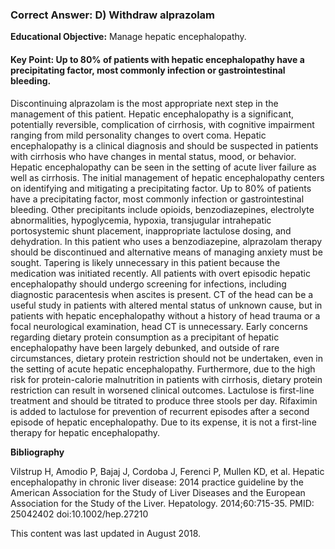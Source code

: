
### Correct Answer: D) Withdraw alprazolam 

**Educational Objective:** Manage hepatic encephalopathy.

#### **Key Point:** Up to 80% of patients with hepatic encephalopathy have a precipitating factor, most commonly infection or gastrointestinal bleeding.

Discontinuing alprazolam is the most appropriate next step in the management of this patient. Hepatic encephalopathy is a significant, potentially reversible, complication of cirrhosis, with cognitive impairment ranging from mild personality changes to overt coma. Hepatic encephalopathy is a clinical diagnosis and should be suspected in patients with cirrhosis who have changes in mental status, mood, or behavior. Hepatic encephalopathy can be seen in the setting of acute liver failure as well as cirrhosis. The initial management of hepatic encephalopathy centers on identifying and mitigating a precipitating factor. Up to 80% of patients have a precipitating factor, most commonly infection or gastrointestinal bleeding. Other precipitants include opioids, benzodiazepines, electrolyte abnormalities, hypoglycemia, hypoxia, transjugular intrahepatic portosystemic shunt placement, inappropriate lactulose dosing, and dehydration. In this patient who uses a benzodiazepine, alprazolam therapy should be discontinued and alternative means of managing anxiety must be sought. Tapering is likely unnecessary in this patient because the medication was initiated recently. All patients with overt episodic hepatic encephalopathy should undergo screening for infections, including diagnostic paracentesis when ascites is present.
CT of the head can be a useful study in patients with altered mental status of unknown cause, but in patients with hepatic encephalopathy without a history of head trauma or a focal neurological examination, head CT is unnecessary.
Early concerns regarding dietary protein consumption as a precipitant of hepatic encephalopathy have been largely debunked, and outside of rare circumstances, dietary protein restriction should not be undertaken, even in the setting of acute hepatic encephalopathy. Furthermore, due to the high risk for protein-calorie malnutrition in patients with cirrhosis, dietary protein restriction can result in worsened clinical outcomes.
Lactulose is first-line treatment and should be titrated to produce three stools per day. Rifaximin is added to lactulose for prevention of recurrent episodes after a second episode of hepatic encephalopathy. Due to its expense, it is not a first-line therapy for hepatic encephalopathy.

**Bibliography**

Vilstrup H, Amodio P, Bajaj J, Cordoba J, Ferenci P, Mullen KD, et al. Hepatic encephalopathy in chronic liver disease: 2014 practice guideline by the American Association for the Study of Liver Diseases and the European Association for the Study of the Liver. Hepatology. 2014;60:715-35. PMID: 25042402 doi:10.1002/hep.27210

This content was last updated in August 2018.